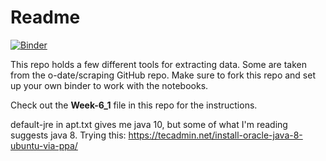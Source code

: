 # Readme

[![Binder](https://mybinder.org/badge_logo.svg)](https://mybinder.org/v2/gh/mmfehring/ANTH-641_Week-6_Exercise-1/master)


This repo holds a few different tools for extracting data. Some are taken from the o-date/scraping GitHub repo. Make sure to fork this repo and set up your own binder to work with the notebooks. 

Check out the __Week-6_1__ file in this repo for the instructions. 

default-jre in apt.txt gives me java 10, but some of what I'm reading suggests java 8. Trying this: https://tecadmin.net/install-oracle-java-8-ubuntu-via-ppa/
